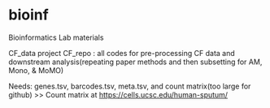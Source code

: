 # bioinf
Bioinformatics Lab materials

CF_data project
CF_repo : all codes for pre-processing CF data and downstream analysis(repeating paper methods and then subsetting for AM, Mono, & MoMO)

Needs: genes.tsv, barcodes.tsv, meta.tsv, and count matrix(too large for github) >>
Count matrix at https://cells.ucsc.edu/human-sputum/
